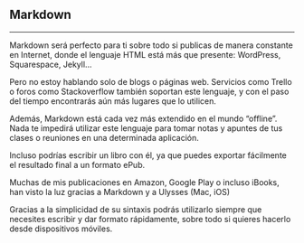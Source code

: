 ## Markdown
---
Markdown será perfecto para ti sobre todo si publicas de manera constante en Internet, donde el lenguaje HTML está más que presente: WordPress, Squarespace, Jekyll…

Pero no estoy hablando solo de blogs o páginas web. Servicios como Trello o foros como Stackoverflow también soportan este lenguaje, y con el paso del tiempo encontrarás aún más lugares que lo utilicen.

Además, Markdown está cada vez más extendido en el mundo “offline”. Nada te impedirá utilizar este lenguaje para tomar notas y apuntes de tus clases o reuniones en una determinada aplicación.

Incluso podrías escribir un libro con él, ya que puedes exportar fácilmente el resultado final a un formato ePub.

Muchas de mis publicaciones en Amazon, Google Play o incluso iBooks, han visto la luz gracias a Markdown y a Ulysses (Mac, iOS)

Gracias a la simplicidad de su sintaxis podrás utilizarlo siempre que necesites escribir y dar formato rápidamente, sobre todo si quieres hacerlo desde dispositivos móviles.